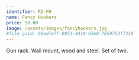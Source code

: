 ```yaml
---
identifier: RI-FH
name: Fancy Hookers
price: 50.00
image: /assets/images/fancyhookers.jpg
#file_guid: 66edfe7f-0851-4418-93e8-785975df7318
---
```

Gun rack. Wall mount, wood and steel. Set of two.
